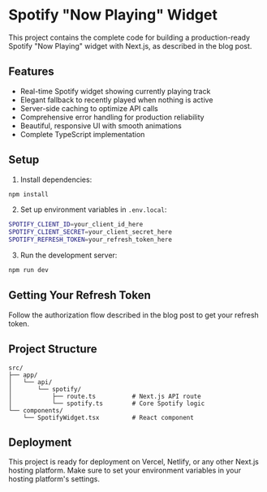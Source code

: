 # Spotify "Now Playing" Widget

This project contains the complete code for building a production-ready Spotify "Now Playing" widget with Next.js, as described in the blog post.

## Features

- Real-time Spotify widget showing currently playing track
- Elegant fallback to recently played when nothing is active
- Server-side caching to optimize API calls
- Comprehensive error handling for production reliability
- Beautiful, responsive UI with smooth animations
- Complete TypeScript implementation

## Setup

1. Install dependencies:
```bash
npm install
```

2. Set up environment variables in `.env.local`:
```bash
SPOTIFY_CLIENT_ID=your_client_id_here
SPOTIFY_CLIENT_SECRET=your_client_secret_here
SPOTIFY_REFRESH_TOKEN=your_refresh_token_here
```

3. Run the development server:
```bash
npm run dev
```

## Getting Your Refresh Token

Follow the authorization flow described in the blog post to get your refresh token.

## Project Structure

```
src/
├── app/
│   └── api/
│       └── spotify/
│           ├── route.ts          # Next.js API route
│           └── spotify.ts        # Core Spotify logic
└── components/
    └── SpotifyWidget.tsx         # React component
```

## Deployment

This project is ready for deployment on Vercel, Netlify, or any other Next.js hosting platform. Make sure to set your environment variables in your hosting platform's settings.